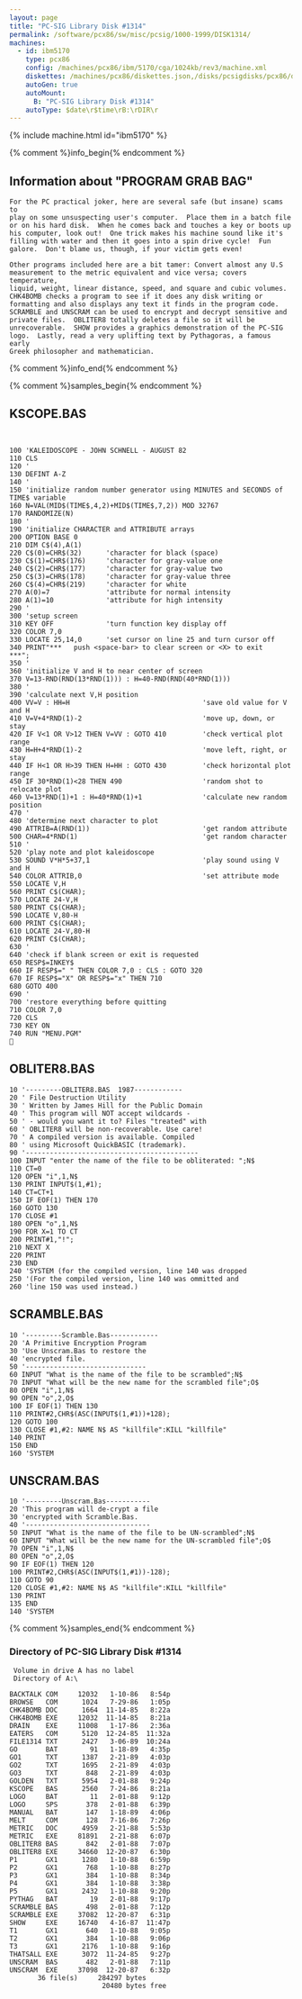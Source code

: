 ```yaml
---
layout: page
title: "PC-SIG Library Disk #1314"
permalink: /software/pcx86/sw/misc/pcsig/1000-1999/DISK1314/
machines:
  - id: ibm5170
    type: pcx86
    config: /machines/pcx86/ibm/5170/cga/1024kb/rev3/machine.xml
    diskettes: /machines/pcx86/diskettes.json,/disks/pcsigdisks/pcx86/diskettes.json
    autoGen: true
    autoMount:
      B: "PC-SIG Library Disk #1314"
    autoType: $date\r$time\rB:\rDIR\r
---
```


{% include machine.html id="ibm5170" %}

{% comment %}info_begin{% endcomment %}

## Information about "PROGRAM GRAB BAG"

    For the PC practical joker, here are several safe (but insane) scams to
    play on some unsuspecting user's computer.  Place them in a batch file
    or on his hard disk.  When he comes back and touches a key or boots up
    his computer, look out!  One trick makes his machine sound like it's
    filling with water and then it goes into a spin drive cycle!  Fun
    galore.  Don't blame us, though, if your victim gets even!
    
    Other programs included here are a bit tamer: Convert almost any U.S
    measurement to the metric equivalent and vice versa; covers temperature,
    liquid, weight, linear distance, speed, and square and cubic volumes.
    CHK4BOMB checks a program to see if it does any disk writing or
    formatting and also displays any text it finds in the program code.
    SCRAMBLE and UNSCRAM can be used to encrypt and decrypt sensitive and
    private files.  OBLITER8 totally deletes a file so it will be
    unrecoverable.  SHOW provides a graphics demonstration of the PC-SIG
    logo.  Lastly, read a very uplifting text by Pythagoras, a famous early
    Greek philosopher and mathematician.
{% comment %}info_end{% endcomment %}

{% comment %}samples_begin{% endcomment %}

## KSCOPE.BAS

```bas


100 'KALEIDOSCOPE - JOHN SCHNELL - AUGUST 82
110 CLS
120 '
130 DEFINT A-Z
140 '
150 'initialize random number generator using MINUTES and SECONDS of TIME$ variable
160 N=VAL(MID$(TIME$,4,2)+MID$(TIME$,7,2)) MOD 32767
170 RANDOMIZE(N)
180 '
190 'initialize CHARACTER and ATTRIBUTE arrays
200 OPTION BASE 0
210 DIM C$(4),A(1)
220 C$(0)=CHR$(32)      'character for black (space)
230 C$(1)=CHR$(176)     'character for gray-value one
240 C$(2)=CHR$(177)     'character for gray-value two
250 C$(3)=CHR$(178)     'character for gray-value three
260 C$(4)=CHR$(219)     'character for white
270 A(0)=7              'attribute for normal intensity
280 A(1)=10             'attribute for high intensity
290 '
300 'setup screen
310 KEY OFF             'turn function key display off
320 COLOR 7,0
330 LOCATE 25,14,0      'set cursor on line 25 and turn cursor off
340 PRINT"***   push <space-bar> to clear screen or <X> to exit   ***";
350 '
360 'initialize V and H to near center of screen
370 V=13-RND(RND(13*RND(1))) : H=40-RND(RND(40*RND(1)))
380 '
390 'calculate next V,H position
400 VV=V : HH=H                                 'save old value for V and H
410 V=V+4*RND(1)-2                              'move up, down, or stay
420 IF V<1 OR V>12 THEN V=VV : GOTO 410         'check vertical plot range
430 H=H+4*RND(1)-2                              'move left, right, or stay
440 IF H<1 OR H>39 THEN H=HH : GOTO 430         'check horizontal plot range
450 IF 30*RND(1)<28 THEN 490                    'random shot to relocate plot
460 V=13*RND(1)+1 : H=40*RND(1)+1               'calculate new random position
470 '
480 'determine next character to plot
490 ATTRIB=A(RND(1))                            'get random attribute
500 CHAR=4*RND(1)                               'get random character
510 '
520 'play note and plot kaleidoscope
530 SOUND V*H*5+37,1                            'play sound using V and H
540 COLOR ATTRIB,0                              'set attribute mode
550 LOCATE V,H
560 PRINT C$(CHAR);
570 LOCATE 24-V,H
580 PRINT C$(CHAR);
590 LOCATE V,80-H
600 PRINT C$(CHAR);
610 LOCATE 24-V,80-H
620 PRINT C$(CHAR);
630 '
640 'check if blank screen or exit is requested
650 RESP$=INKEY$
660 IF RESP$=" " THEN COLOR 7,0 : CLS : GOTO 320
670 IF RESP$="X" OR RESP$="x" THEN 710
680 GOTO 400
690 '
700 'restore everything before quitting
710 COLOR 7,0
720 CLS
730 KEY ON
740 RUN "MENU.PGM"

```

## OBLITER8.BAS

```bas
10 '---------OBLITER8.BAS  1987------------
20 ' File Destruction Utility
30 ' Written by James Hill for the Public Domain
40 ' This program will NOT accept wildcards -
50 ' - would you want it to? Files "treated" with
60 ' OBLITER8 will be non-recoverable. Use care!
70 ' A compiled version is available. Compiled
80 ' using Microsoft QuickBASIC (trademark).
90 '-------------------------------------------
100 INPUT "enter the name of the file to be obliterated: ";N$
110 CT=0
120 OPEN "i",1,N$
130 PRINT INPUT$(1,#1);
140 CT=CT+1
150 IF EOF(1) THEN 170
160 GOTO 130
170 CLOSE #1
180 OPEN "o",1,N$
190 FOR X=1 TO CT
200 PRINT#1,"!";
210 NEXT X
220 PRINT
230 END
240 'SYSTEM (for the compiled version, line 140 was dropped
250 '(For the compiled version, line 140 was ommitted and
260 'line 150 was used instead.)
```

## SCRAMBLE.BAS

```bas
10 '---------Scramble.Bas------------
20 'A Primitive Encryption Program
30 'Use Unscram.Bas to restore the
40 'encrypted file.
50 '------------------------------
60 INPUT "What is the name of the file to be scrambled";N$
70 INPUT "What will be the new name for the scrambled file";O$
80 OPEN "i",1,N$
90 OPEN "o",2,O$
100 IF EOF(1) THEN 130
110 PRINT#2,CHR$(ASC(INPUT$(1,#1))+128);
120 GOTO 100
130 CLOSE #1,#2: NAME N$ AS "killfile":KILL "killfile"
140 PRINT
150 END
160 'SYSTEM
```

## UNSCRAM.BAS

```bas
10 '---------Unscram.Bas-----------
20 'This program will de-crypt a file
30 'encrypted with Scramble.Bas. 
40 '-------------------------------
50 INPUT "What is the name of the file to be UN-scrambled";N$
60 INPUT "What will be the new name for the UN-scrambled file";O$
70 OPEN "i",1,N$
80 OPEN "o",2,O$
90 IF EOF(1) THEN 120
100 PRINT#2,CHR$(ASC(INPUT$(1,#1))-128);
110 GOTO 90
120 CLOSE #1,#2: NAME N$ AS "killfile":KILL "killfile"
130 PRINT
135 END
140 'SYSTEM
```

{% comment %}samples_end{% endcomment %}

### Directory of PC-SIG Library Disk #1314

     Volume in drive A has no label
     Directory of A:\

    BACKTALK COM     12032   1-10-86   8:54p
    BROWSE   COM      1024   7-29-86   1:05p
    CHK4BOMB DOC      1664  11-14-85   8:22a
    CHK4BOMB EXE     12032  11-14-85   8:21a
    DRAIN    EXE     11008   1-17-86   2:36a
    EATERS   COM      5120  12-24-85  11:32a
    FILE1314 TXT      2427   3-06-89  10:24a
    GO       BAT        91   1-18-89   4:35p
    GO1      TXT      1387   2-21-89   4:03p
    GO2      TXT      1695   2-21-89   4:03p
    GO3      TXT       848   2-21-89   4:03p
    GOLDEN   TXT      5954   2-01-88   9:24p
    KSCOPE   BAS      2560   7-24-86   8:21a
    LOGO     BAT        11   2-01-88   9:12p
    LOGO     SPS       378   2-01-88   6:39p
    MANUAL   BAT       147   1-18-89   4:06p
    MELT     COM       128   7-16-86   7:26p
    METRIC   DOC      4959   2-21-88   5:53p
    METRIC   EXE     81891   2-21-88   6:07p
    OBLITER8 BAS       842   2-01-88   7:07p
    OBLITER8 EXE     34660  12-20-87   6:30p
    P1       GX1      1280   1-10-88   6:59p
    P2       GX1       768   1-10-88   8:27p
    P3       GX1       384   1-10-88   8:34p
    P4       GX1       384   1-10-88   3:38p
    P5       GX1      2432   1-10-88   9:20p
    PYTHAG   BAT        19   2-01-88   9:17p
    SCRAMBLE BAS       498   2-01-88   7:12p
    SCRAMBLE EXE     37082  12-20-87   6:31p
    SHOW     EXE     16740   4-16-87  11:47p
    T1       GX1       640   1-10-88   9:05p
    T2       GX1       384   1-10-88   9:06p
    T3       GX1      2176   1-10-88   9:16p
    THATSALL EXE      3072  11-24-85   9:27p
    UNSCRAM  BAS       482   2-01-88   7:11p
    UNSCRAM  EXE     37098  12-20-87   6:32p
           36 file(s)     284297 bytes
                           20480 bytes free
